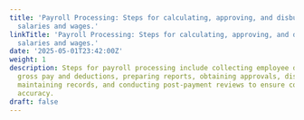 ```yaml
---
title: 'Payroll Processing: Steps for calculating, approving, and disbursing employee
  salaries and wages.'
linkTitle: 'Payroll Processing: Steps for calculating, approving, and disbursing employee
  salaries and wages.'
date: '2025-05-01T23:42:00Z'
weight: 1
description: Steps for payroll processing include collecting employee data, calculating
  gross pay and deductions, preparing reports, obtaining approvals, disbursing salaries,
  maintaining records, and conducting post-payment reviews to ensure compliance and
  accuracy.
draft: false
---
```



<!-- Unsupported block type: table_of_contents -->

<!-- Unsupported block type: unsupported -->

